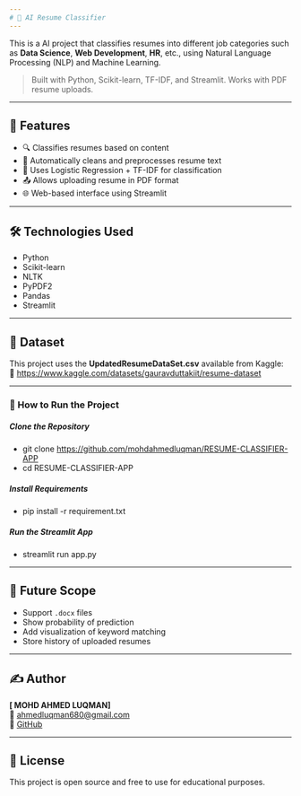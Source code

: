 ```yaml
---
# 🧠 AI Resume Classifier
---
```

This is a AI project that classifies resumes into different job categories such as **Data Science**, **Web Development**, **HR**, etc., using Natural Language Processing (NLP) and Machine Learning.

> Built with Python, Scikit-learn, TF-IDF, and Streamlit. Works with PDF resume uploads.

---

## 📌 Features

- 🔍 Classifies resumes based on content
- 🧼 Automatically cleans and preprocesses resume text
- 🧠 Uses Logistic Regression + TF-IDF for classification
- 📤 Allows uploading resume in PDF format
- 🌐 Web-based interface using Streamlit

---

## 🛠️ Technologies Used

- Python  
- Scikit-learn  
- NLTK  
- PyPDF2  
- Pandas  
- Streamlit  

---

## 📂 Dataset

This project uses the **UpdatedResumeDataSet.csv** available from Kaggle:  
🔗 https://www.kaggle.com/datasets/gauravduttakiit/resume-dataset

---

### 🚀 How to Run the Project
##### Clone the Repository

- git clone https://github.com/mohdahmedluqman/RESUME-CLASSIFIER-APP
- cd RESUME-CLASSIFIER-APP

##### Install Requirements
- pip install -r requirement.txt

##### Run the Streamlit App
- streamlit run app.py
---

## 🔮 Future Scope

- Support `.docx` files  
- Show probability of prediction  
- Add visualization of keyword matching  
- Store history of uploaded resumes  

---

## ✍️ Author

**[ MOHD AHMED LUQMAN]**  
📧 ahmedluqman680@gmail.com  
🔗 [GitHub](https://github.com/mohdahmedluqman)

---

## 📃 License

This project is open source and free to use for educational purposes.

